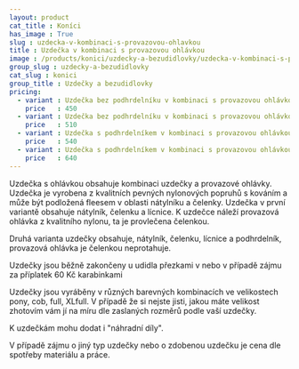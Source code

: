 ```yaml
---
layout: product
cat_title : Koníci
has_image : True
slug : uzdecka-v-kombinaci-s-provazovou-ohlavkou
title : Uzdečka v kombinaci s provazovou ohlávkou
image : /products/konici/uzdecky-a-bezudidlovky/uzdecka-v-kombinaci-s-provazovou-ohlavkou.jpg
group_slug : uzdecky-a-bezudidlovky
cat_slug : konici
group_title : Uzdečky a bezudidlovky
pricing:
  - variant : Uzdečka bez podhrdelníku v kombinaci s provazovou ohlávkou, nepodložená
    price   : 450
  - variant : Uzdečka bez podhrdelníku v kombinaci s provazovou ohlávkou, podložená
    price   : 510
  - variant : Uzdečka s podhrdelníkem v kombinaci s provazovou ohlávkou, nepodložená
    price   : 540
  - variant : Uzdečka s podhrdelníkem v kombinaci s provazovou ohlávkou, podložená
    price   : 640
---
```


Uzdečka s ohlávkou obsahuje kombinaci uzdečky a provazové ohlávky. Uzdečka je vyrobena z kvalitních pevných nylonových popruhů s kováním a může být podložená fleesem v oblasti nátylníku a čelenky. Uzdečka v první variantě obsahuje nátylník, čelenku a lícnice. K uzdečce náleží provazová ohlávka z kvalitního nylonu, ta je provlečena čelenkou.

Druhá varianta uzdečky obsahuje, nátylník, čelenku, lícnice a podhrdelník, provazová ohlávka je čelenkou neprotahuje.

Uzdečky jsou běžně zakončeny u udidla přezkami v nebo v případě zájmu za příplatek 60 Kč karabinkami

Uzdečky jsou vyráběny v různých barevných kombinacích ve velikostech pony, cob, full, XLfull. V případě že si nejste jisti, jakou máte velikost zhotovím vám jí na míru dle zaslaných rozměrů podle vaší uzdečky.

K uzdečkám mohu dodat i "náhradní díly".

V případě zájmu o jiný typ uzdečky nebo o zdobenou uzdečku je cena dle spotřeby materiálu a práce.

